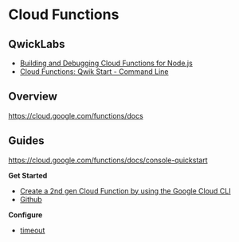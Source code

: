 # Cloud Functions

## QwickLabs

- [Building and Debugging Cloud Functions for Node.js](https://www.cloudskillsboost.google/focuses/59615?catalog_rank=%7B%22rank%22%3A10%2C%22num_filters%22%3A0%2C%22has_search%22%3Atrue%7D&parent=catalog&search_id=27765936)
- [Cloud Functions: Qwik Start - Command Line](https://www.cloudskillsboost.google/focuses/916?catalog_rank=%7B%22rank%22%3A2%2C%22num_filters%22%3A0%2C%22has_search%22%3Atrue%7D&parent=catalog&search_id=27765936)

## Overview

https://cloud.google.com/functions/docs

## Guides

https://cloud.google.com/functions/docs/console-quickstart

**Get Started**

- [Create a 2nd gen Cloud Function by using the Google Cloud CLI](https://cloud.google.com/functions/docs/create-deploy-gcloud)
- [Github](https://github.com/GoogleCloudPlatform/nodejs-docs-samples)

**Configure**

- [timeout](https://cloud.google.com/functions/docs/configuring/timeout)
